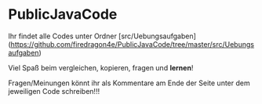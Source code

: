 # PublicJavaCode

Ihr findet alle Codes unter Ordner [src/Uebungsaufgaben]
(https://github.com/firedragon4e/PublicJavaCode/tree/master/src/Uebungsaufgaben)

Viel Spaß beim vergleichen, kopieren, fragen und **lernen**!

Fragen/Meinungen könnt ihr als Kommentare am Ende der Seite unter dem jeweiligen Code schreiben!!!
